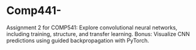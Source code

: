 # Comp441-
Assignment 2 for COMP541: Explore convolutional neural networks, including training, structure, and transfer learning. Bonus: Visualize CNN predictions using guided backpropagation with PyTorch.
